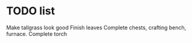 # TODO list

Make tallgrass look good
Finish leaves
Complete chests, crafting bench, furnace.
Complete torch
